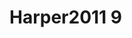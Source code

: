 <a name="material" />

# Harper2011 9
<script type="application/ld+json">
  {
    "@context": "https://schema.org/",
    "@type": "ChemicalSubstance",
    "http://purl.org/dc/terms/conformsTo":
      {
        "@type": "CreativeWork",
        "@id": "https://bioschemas.org/profiles/ChemicalSubstance/0.4-RELEASE/"
      },
    "@id": "https://egonw.github.io/nanowiki/nanowiki99.html#material",
    "name": "Harper2011 9",
    "sameAs: "http://127.0.0.1/mediawiki/index.php/Special:URIResolver/Harper2011_9"
  }
</script>

